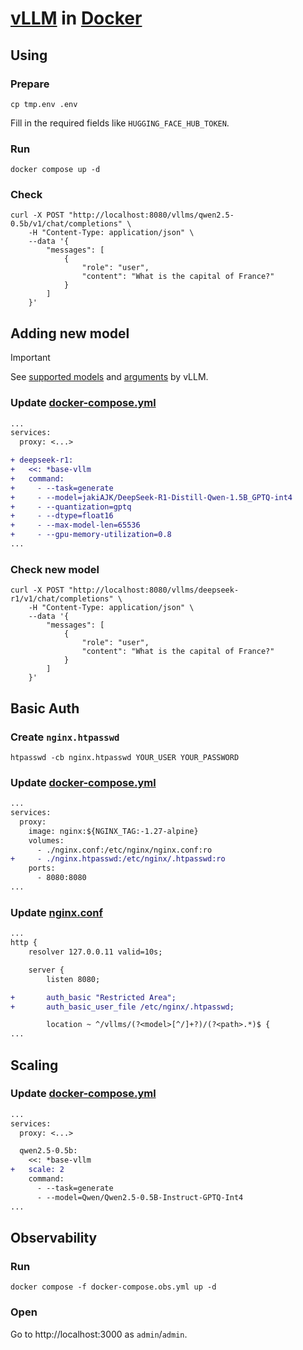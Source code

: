 # [vLLM](https://docs.vllm.ai) in [Docker](https://www.docker.com)

## Using

### Prepare

```shell
cp tmp.env .env
```

Fill in the required fields like `HUGGING_FACE_HUB_TOKEN`.

### Run

```shell
docker compose up -d
```

### Check

```shell
curl -X POST "http://localhost:8080/vllms/qwen2.5-0.5b/v1/chat/completions" \
	-H "Content-Type: application/json" \
	--data '{
		"messages": [
			{
				"role": "user",
				"content": "What is the capital of France?"
			}
		]
	}'
```

## Adding new model

> [!IMPORTANT]
> See [supported models](https://docs.vllm.ai/en/latest/models/supported_models.html)
> and [arguments](https://docs.vllm.ai/en/latest/serving/engine_args.html)
> by vLLM.

### Update [docker-compose.yml](docker-compose.yml)

```diff
...
services:
  proxy: <...>

+ deepseek-r1:
+   <<: *base-vllm
+   command:
+     - --task=generate
+     - --model=jakiAJK/DeepSeek-R1-Distill-Qwen-1.5B_GPTQ-int4
+     - --quantization=gptq
+     - --dtype=float16
+     - --max-model-len=65536
+     - --gpu-memory-utilization=0.8
...
```

### Check new model

```shell
curl -X POST "http://localhost:8080/vllms/deepseek-r1/v1/chat/completions" \
	-H "Content-Type: application/json" \
	--data '{
		"messages": [
			{
				"role": "user",
				"content": "What is the capital of France?"
			}
		]
	}'
```

## Basic Auth

### Create `nginx.htpasswd`

```shell
htpasswd -cb nginx.htpasswd YOUR_USER YOUR_PASSWORD
```

### Update [docker-compose.yml](docker-compose.yml)

```diff
...
services:
  proxy:
    image: nginx:${NGINX_TAG:-1.27-alpine}
    volumes:
      - ./nginx.conf:/etc/nginx/nginx.conf:ro
+     - ./nginx.htpasswd:/etc/nginx/.htpasswd:ro
    ports:
      - 8080:8080
...
```

### Update [nginx.conf](docker/nginx.conf)

```diff
...
http {
    resolver 127.0.0.11 valid=10s;

    server {
        listen 8080;

+       auth_basic "Restricted Area";
+       auth_basic_user_file /etc/nginx/.htpasswd;

        location ~ ^/vllms/(?<model>[^/]+?)/(?<path>.*)$ {
...
```

## Scaling

### Update [docker-compose.yml](docker-compose.yml)

```diff
...
services:
  proxy: <...>

  qwen2.5-0.5b:
    <<: *base-vllm
+   scale: 2
    command:
      - --task=generate
      - --model=Qwen/Qwen2.5-0.5B-Instruct-GPTQ-Int4
...
```

## Observability

### Run

```shell
docker compose -f docker-compose.obs.yml up -d
```

### Open

Go to http://localhost:3000 as `admin`/`admin`.
